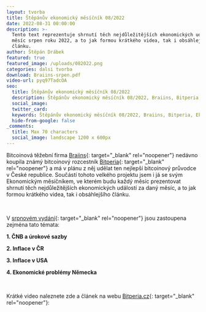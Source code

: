```yaml
---
layout: tvorba
title: Štěpánův ekonomický měsíčník 08/2022
date: 2022-08-31 00:00:00
description: >-
  Tento text reprezentuje shrnutí těch nejdůležitějších ekonomických událostí za
  měsíc srpen roku 2022, a to jak formou krátkého videa, tak i obsáhlejšího
  článku.
author: Štěpán Drábek
featured: true
featured_image: /uploads/082022.png
categories: dalsi tvorba
download: Braiins-srpen.pdf
video-url: pyq97TadcOA
seo:
  title: Štěpánův ekonomický měsíčník 08/2022
  description: Štěpánův ekonomický měsíčník 08/2022, Braiins, Bitperia, Ekonomie Jednoduše
  social_image:
  twitter_card:
  keywords: Štěpánův ekonomický měsíčník 08/2022, Braiins, Bitperia, Ekonomie Jednoduše
  hide-from-google: false
_comments:
  title: Max 70 characters
  social_image: landscape 1200 x 600px
---
```

Bitcoinov&aacute; těžebn&iacute; firma&nbsp;[Braiins](https://cs.braiins.com){: target="_blank" rel="noopener"}&nbsp;ned&aacute;vno koupila zn&aacute;m&yacute; bitcoinov&yacute; rozcestn&iacute;k&nbsp;[Bitperia](https://www.bitperia.cz){: target="_blank" rel="noopener"}&nbsp;a m&aacute; v pl&aacute;nu z něj udělat ten nejlepš&iacute; bitcoinov&yacute; průvodce v České republice. Souč&aacute;st&iacute; tohoto velkého projektu jsem i j&aacute; se sv&yacute;m Ekonomick&yacute;m měs&iacute;čn&iacute;kem, ve kterém budu každ&yacute; měs&iacute;c prezentovat shrnut&iacute; těch nejdůležitějš&iacute;ch ekonomick&yacute;ch ud&aacute;lost&iacute; za dan&yacute; měs&iacute;c, a to jak formou kr&aacute;tkého videa, tak i obs&aacute;hlejš&iacute;ho čl&aacute;nku.

&nbsp;

V [srpnovém vyd&aacute;n&iacute;](https://www.bitperia.cz/clanky/stepanuv-ekonomicky-mesicnik-srpen-2022.html){: target="_blank" rel="noopener"}&nbsp;jsou zastoupena zejména tato témata:

**1\. ČNB a &uacute;rokové sazby**

**2\. Inflace v ČR**

**3\. Inflace v USA**

**4\. Ekonomické problémy Německa**

&nbsp;

Kr&aacute;tké video naleznete zde a čl&aacute;nek na webu&nbsp;[Bitperia.cz](https://www.bitperia.cz/clanky/stepanuv-ekonomicky-mesicnik-srpen-2022.html){: target="_blank" rel="noopener"}\:

&nbsp;